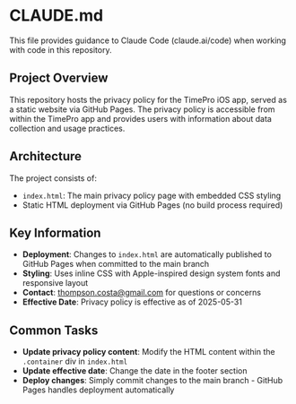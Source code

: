 # CLAUDE.md

This file provides guidance to Claude Code (claude.ai/code) when working with code in this repository.

## Project Overview

This repository hosts the privacy policy for the TimePro iOS app, served as a static website via GitHub Pages. The privacy policy is accessible from within the TimePro app and provides users with information about data collection and usage practices.

## Architecture

The project consists of:
- `index.html`: The main privacy policy page with embedded CSS styling
- Static HTML deployment via GitHub Pages (no build process required)

## Key Information

- **Deployment**: Changes to `index.html` are automatically published to GitHub Pages when committed to the main branch
- **Styling**: Uses inline CSS with Apple-inspired design system fonts and responsive layout
- **Contact**: thompson.costa@gmail.com for questions or concerns
- **Effective Date**: Privacy policy is effective as of 2025-05-31

## Common Tasks

- **Update privacy policy content**: Modify the HTML content within the `.container` div in `index.html`
- **Update effective date**: Change the date in the footer section
- **Deploy changes**: Simply commit changes to the main branch - GitHub Pages handles deployment automatically